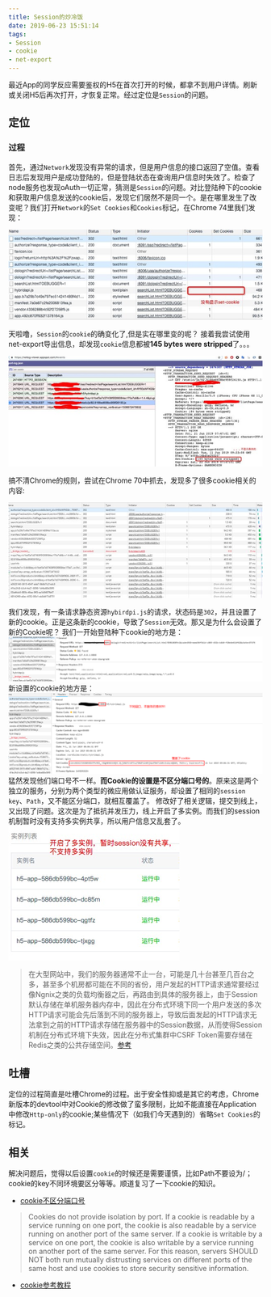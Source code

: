 ```yaml
---
title: Session的炒冷饭
date: 2019-06-23 15:51:14
tags: 
- Session
- cookie
- net-export
---
```

最近App的同学反应需要鉴权的H5在首次打开的时候，都拿不到用户详情。刷新或关闭H5后再次打开，才恢复正常。经过定位是`Session`的问题。
<!--more-->

## 定位
### 过程
首先，通过`Network`发现没有异常的请求，但是用户信息的接口返回了空值。查看日志后发现用户是成功登陆的，但是登陆状态在查询用户信息时失效了。检查了node服务也发现oAuth一切正常，猜测是`Session`的问题。对比登陆种下的cookie和获取用户信息发送的cookie后，发现它们居然不是同一个。是在哪里发生了改变呢？我们打开`Network`的`Set Cookies`和`Cookies`标记，在Chrome 74里我们发现：

![](/post-images/session-0.jpg)

天啦噜，`Session`的`cookie`的确变化了,但是实在哪里变的呢？
接着我尝试使用net-export导出信息，却发现`cookie`信息都被**145 bytes were stripped**了。。。

![](/post-images/session-1.jpg)

搞不清Chrome的规则，尝试在Chrome 70中抓去，发现多了很多cookie相关的内容:

![](/post-images/session-2.jpg)

我们发现，有一条请求静态资源`hybirdpi.js`的请求，状态码是`302`，并且设置了新的cookie。正是这条新的cookie，导致了`Session`无效。那又是为什么会设置了新的Cookie呢？
我们一开始登陆种下cookie的地方是：
![](/post-images/session-3.png)
新设置的cookie的地方是：
![](/post-images/session-4.png)
猛然发现他们端口号不一样。**而Cookie的设置是不区分端口号的**。原来这是两个独立的服务，分别为两个类型的微应用做认证服务，却设置了相同的`session key`、`Path`，又不能区分端口，就相互覆盖了。
修改好了相关逻辑，提交到线上，又出现了问题。这次是为了抵抗并发压力，线上开启了多实例。而我们的session机制暂时没有支持多实例共享，所以用户信息又乱套了。
![](/post-images/session-5.png)

> 在大型网站中，我们的服务器通常不止一台，可能是几十台甚至几百台之多，甚至多个机房都可能在不同的省份，用户发起的HTTP请求通常要经过像Ngnix之类的负载均衡器之后，再路由到具体的服务器上，由于Session默认存储在单机服务器内存中，因此在分布式环境下同一个用户发送的多次HTTP请求可能会先后落到不同的服务器上，导致后面发起的HTTP请求无法拿到之前的HTTP请求存储在服务器中的Session数据，从而使得Session机制在分布式环境下失效，因此在分布式集群中CSRF Token需要存储在Redis之类的公共存储空间。[参考](https://tech.meituan.com/2018/10/11/fe-security-csrf.html)

## 吐槽
定位的过程简直是吐槽Chrome的过程。出于安全性抑或是其它的考虑，Chrome新版本的devtool中对Cookie的修改做了蛮多限制，比如不能直接在Application中修改`Http-only`的cookie;某些情况下（如我们今天遇到的）省略`Set Cookies`的标记。

## 相关
解决问题后，觉得以后设置`cookie`的时候还是需要谨慎，比如Path不要设为/；cookie的key不同环境要区分等等。顺道复习了一下cookie的知识。
* [cookie不区分端口号](https://stackoverflow.com/questions/1612177/are-http-cookies-port-specific)
> Cookies do not provide isolation by port. If a cookie is readable by a service running on one port, the cookie is also readable by a service running on another port of the same server. If a cookie is writable by a service on one port, the cookie is also writable by a service running on another port of the same server. For this reason, servers SHOULD NOT both run mutually distrusting services on different ports of the same host and use cookies to store security sensitive information.

* [cookie参考教程](http://javascript.ruanyifeng.com/bom/cookie.html#toc4)
